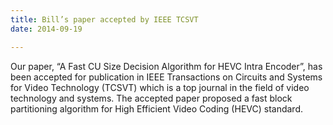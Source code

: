 ```yaml
---
title: Bill’s paper accepted by IEEE TCSVT
date: 2014-09-19

---
```


<!--more-->

Our paper, “A Fast CU Size Decision Algorithm for HEVC Intra Encoder”, has been accepted  for publication in IEEE Transactions on  Circuits and Systems for Video Technology (TCSVT) which is a top journal in the field of video technology and systems. The accepted paper proposed a fast block partitioning algorithm for High Efficient Video Coding (HEVC) standard.

